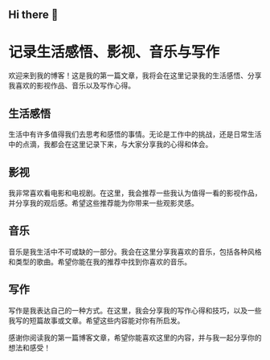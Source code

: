 ## Hi there 👋

<!--
**meross123/meross123** is a ✨ _special_ ✨ repository because its `README.md` (this file) appears on your GitHub profile.

Here are some ideas to get you started:

- 🔭 I’m currently working on ...
- 🌱 I’m currently learning ...
- 👯 I’m looking to collaborate on ...
- 🤔 I’m looking for help with ...
- 💬 Ask me about ...
- 📫 How to reach me: ...
- 😄 Pronouns: ...
- ⚡ Fun fact: ...
-->

# 记录生活感悟、影视、音乐与写作

欢迎来到我的博客！这是我的第一篇文章，我将会在这里记录我的生活感悟、分享我喜欢的影视作品、音乐以及写作心得。

## 生活感悟

生活中有许多值得我们去思考和感悟的事情。无论是工作中的挑战，还是日常生活中的点滴，我都会在这里记录下来，与大家分享我的心得和体会。

## 影视

我非常喜欢看电影和电视剧。在这里，我会推荐一些我认为值得一看的影视作品，并分享我的观后感。希望这些推荐能为你带来一些观影灵感。

## 音乐

音乐是我生活中不可或缺的一部分。我会在这里分享我喜欢的音乐，包括各种风格和类型的歌曲。希望你能在我的推荐中找到你喜欢的音乐。

## 写作

写作是我表达自己的一种方式。在这里，我会分享我的写作心得和技巧，以及一些我写的短篇故事或文章。希望这些内容能对你有所启发。

感谢你阅读我的第一篇博客文章，希望你能喜欢这里的内容，并与我一起分享你的想法和感受！
